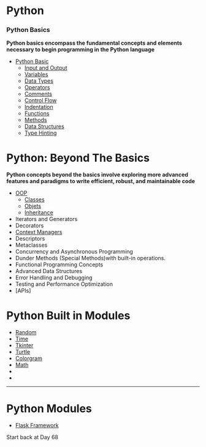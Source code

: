 # Python
### Python Basics

**Python basics encompass the fundamental concepts and elements necessary to begin programming in the Python language**
- [Python Basic](./Basics/README.md)
    - [Input and Output]()
    - [Variables](./Basics/BasicInfo/Variables.md)
    - [Data Types](./Basics/DataTypes/README.md)
    - [Operators](./Basics/Operators/README.md)
    - [Comments]()
    - [Control Flow](./Basics/ControlFlow/README.md)
    - [Indentation]()
    - [Functions](./Basics/Functions/README.md)
    - [Methods](./Basics/Methods/README.md)
    - [Data Structures](./Basics/DataStructures/README.md)
    - [Type Hinting](./Basics/TypeHinting.md)

# Python: Beyond The Basics
**Python concepts beyond the basics involve exploring more advanced features and paradigms to write efficient, robust, and maintainable code**
- [OOP](./BeyondBasics/OOP/README.md)
    - [Classes](./BeyondBasics/OOP/Classes/README.md)
    - [Objets](./BeyondBasics/OOP/Objects/README.md)
    - [Inheritance]()
- Iterators and Generators
- Decorators
- [Context Managers](./BeyondBasics/ContextManagers/)
- Descriptors
- Metaclasses
- Concurrency and Asynchronous Programming
- Dunder Methods (Special Methods)with built-in operations.
- Functional Programming Concepts
- Advanced Data Structures
- Error Handling and Debugging
- Testing and Performance Optimization
- [APIs]




# Python Built in Modules
- [Random]()
- [Time]()
- [Tkinter]()
- [Turtle]()
- [Colorgram]()
- [Math]()
- []()
- []()
______________________________________________________________________

# Python Modules
- [Flask Framework](./Frameworks/Flask/README.md)


Start back at Day 68